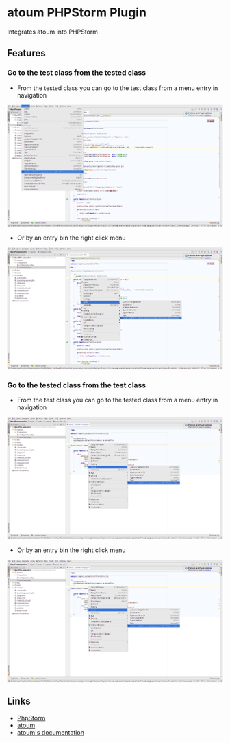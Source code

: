 # atoum PHPStorm Plugin

Integrates atoum into PHPStorm

## Features

### Go to the test class from the tested class

* From the tested class you can go to the test class from a menu entry in navigation

![Demo](doc/switch.png)

* Or by an entry bin the right click menu

![Demo](doc/switch-right_click.png)


### Go to the tested class from the test class

* From the test class you can go to the tested class from a menu entry in navigation

![Demo](doc/switch_back-right_click.png)

* Or by an entry bin the right click menu

![Demo](doc/switch_back-right_click.png)

## Links

* [PhpStorm](https://www.jetbrains.com/phpstorm/)
* [atoum](http://atoum.org)
* [atoum's documentation](http://docs.atoum.org)
